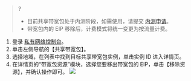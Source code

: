 >?
>- 目前共享带宽包处于内测阶段，如需使用，请提交 [内测申请](https://cloud.tencent.com/apply/p/8o8lmsr5nj8)。
>- 带宽包内的 EIP 移除后，计费模式将统一变更为按流量计费。

1. 登录 [私有网络控制台](https://console.cloud.tencent.com/vpc/vpc?rid=1)。
2. 单击左侧导航的【共享带宽包】。
3. 选择地域，在列表中找到目标共享带宽包实例，单击实例 ID 进入详情页。
4. 在详情页的“带宽包资源”模块，选择您要移出带宽包的 EIP，单击【移除资源】，并确认操作即可。
![](https://main.qcloudimg.com/raw/cc95861a9884f409e58b592165ba8760.png)
